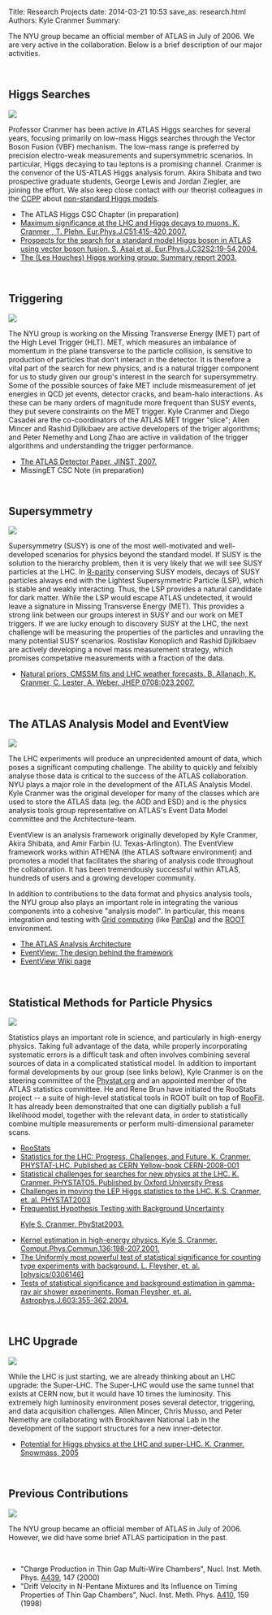 Title: Research Projects
date: 2014-03-21 10:53
save_as: research.html
Authors: Kyle Cranmer
Summary: 

<div id="content">

<p>The NYU group became an official member of ATLAS in July of 2006.  We are very active in the collaboration.  Below is a brief description of our major activities.</p>

<br clear="all" />

<div id="topic">
  <h2>Higgs Searches</h2>
  <img src="./images/atlas/higgs_potential_small.jpg">
  <p>
    Professor Cranmer has been active in ATLAS Higgs searches for several years, focusing primarily on low-mass Higgs searches through the Vector Boson Fusion (VBF) mechanism.  The low-mass range is preferred by precision electro-weak measurements and supersymmetric scenarios.  In particular, Higgs decaying to tau leptons is a promising channel.  Cranmer is the convenor of the US-ATLAS Higgs analysis forum.  Akira Shibata and two prospective graduate students, George Lewis and Jordan Ziegler, are joining the effort.  We also keep close contact with our theorist colleagues in the <a href="http://cosmo.nyu.edu/index.html">CCPP</a> about <a href="http://www.slac.stanford.edu/spires/find/hep/www?rawcmd=find+a+weiner+and+chang&FORMAT=WWW&SEQUENCE=">non-standard Higgs models</a>.
  </p>

<ul>
 <li>The ATLAS Higgs CSC Chapter (in preparation)</li>
 <li><a href="http://www.slac.stanford.edu/spires/find/hep/www?irn=6664253">Maximum significance at the LHC and Higgs decays to muons.
K. Cranmer , T. Plehn. Eur.Phys.J.C51:415-420,2007. </a></li>
 <li><a href="http://www.slac.stanford.edu/spires/find/hep/www?irn=5805295">Prospects for the search for a standard model Higgs boson in ATLAS using vector boson fusion.
S. Asai et al. Eur.Phys.J.C32S2:19-54,2004. </a></li>
 <li><a href="http://www.slac.stanford.edu/spires/find/hep/www?irn=5901073">The (Les Houches) Higgs working group: Summary report 2003.</a></li>
</ul>

</div>

<br clear="all" />

<div id="topic">
  <h2>Triggering</h2>
  <img src="./images/atlas/Trigger_small.png">
  <p>
The NYU group is working on the Missing Transverse Energy (MET) part of the High Level Trigger (HLT). MET, which measures an imbalance of momentum in the plane transverse to the particle collision, is sensitive to production of particles that don't interact in the detector. It is therefore a vital part of the search for new physics, and is a natural trigger component for us to study given our group's interest in the search for supersymmetry. Some of the possible sources of fake MET include mismeasurement of jet energies in QCD jet events, detector cracks, and beam-halo interactions. As these can be many orders of magnitude more frequent than SUSY events, they put severe constraints on the MET trigger.  Kyle Cranmer and Diego Casadei are the co-coordinators of the ATLAS MET trigger "slice";
Allen Mincer and Rashid Djilkibaev are active developers of the triger algorithms; and Peter Nemethy and Long Zhao are active in validation of the trigger algorithms and understanding the trigger performance. </p>
<ul>
 <li><a href="https://twiki.cern.ch/twiki/pub/Atlas/AtlasTechnicalPaper/Main_jinst_0705j.pdf">The ATLAS Detector Paper, JINST, 2007.</a></li>
 <li>MissingET CSC Note (in preparation)</li>
</ul>

</div>

<br clear="all" />

<div id="topic">
  <h2>Supersymmetry</h2>
  <img src="./images/atlas/SUSY_Chain_small.png">
  <p>
    Supersymmetry (SUSY) is one of the most well-motivated and well-developed scenarios for physics beyond the standard model.  If SUSY is the solution to the hierarchy problem, then it is very likely that we will see SUSY particles at the LHC.  In <a href="http://en.wikipedia.org/wiki/R-parity">R-parity</a> conserving SUSY models, decays of SUSY particles always end with the Lightest Supersymmetric Particle (LSP), which is stable and weakly interacting.  Thus, the LSP provides a natural candidate for dark matter.  While the LSP would escape ATLAS undetected, it would leave a signature in Missing Transverse Energy (MET).  This provides a strong link between our groups interest in SUSY and our work on MET triggers.  If we are lucky enough to discovery SUSY at the LHC, the next challenge will be measuring the properties of the particles and unravling the many potential SUSY scenarios.  Rostislav Konoplich and Rashid Djilkibaev are actively developing a novel mass measurement strategy, which promises competative measurements with a fraction of the data.
  </p>

<ul>
 <li><a href="http://www.slac.stanford.edu/spires/find/hep/www?rawcmd=find+bb+arxiv%3A0705.0487">Natural priors, CMSSM fits and LHC weather forecasts.
B. Allanach, K. Cranmer, C. Lester, A. Weber.  JHEP 0708:023,2007.</a></li>
</ul>

</div>

<br clear="all" />


<div id="topic">
  <h2>The ATLAS Analysis Model and EventView</h2>
<img src="./images/atlas/EventViewPoster_small.png">
<!--  <img src="./images/atlas/EventView_small.png">-->
  <p>
The LHC experiments will produce an unprecidented amount of data, which poses a significant computing challenge.  The ability to quickly and felxibly analyse those data is critical to the success of the ATLAS collaboration.  NYU plays a major role in the development of the ATLAS Analysis Model.  Kyle Cranmer was the original developer for many of the classes which are used to store the ATLAS data (eg. the AOD and ESD) and is the physics analysis tools group representative on ATLAS's Event Data Model committee and the Architecture-team.</p>

<p>EventView is an analysis framework originally developed by Kyle Cranmer, Akira Shibata, and Amir Farbin (U. Texas-Arlington).  The EventView framework works within ATHENA (the ATLAS software environment) and promotes a model that facilitates the sharing of analysis code throughout the collaboration.  It has been tremendously successful within ATLAS, hundreds of users and a growing developer community.</p>

<p>
In addition to contributions to the data format and physics analysis tools, the NYU group also plays an important role in integrating the various components into a cohesive "analysis model".  In particular, this means integration and testing with <a href="http://www.usatlas.bnl.gov/computing/grid/">Grid computing</a> (like <a href="https://twiki.cern.ch/twiki/bin/view/Atlas/Panda">PanDa</a>) and the <a href="http://root.cern.ch">ROOT</a> environment.  
</p>

<ul>
 <li><a href="http://www.sciencedirect.com/science?_ob=ArticleURL&_udi=B6TVD-4S0J4RD-W&_user=10&_rdoc=1&_fmt=&_orig=search&_sort=d&view=c&_acct=C000050221&_version=1&_urlVersion=0&_userid=10&md5=a289a33592f1cd853c5addd16f15b064">The ATLAS Analysis Architecture</a></li>
 <li><a href="http://doc.cern.ch//archive/electronic/cern/others/atlnot/PUB/soft/soft-pub-2007-008.pdf">EventView: The design behind the framework</a></li>
 <li><a href="https://twiki.cern.ch/twiki/bin/view/Atlas/EventView">EventView Wiki page</a></li>
</ul>



</div>

<br clear="all" />




<div id="topic">
  <h2>Statistical Methods for Particle Physics</h2>
  <img src="./images/atlas/phystat_small.png">
  <p>
    Statistics plays an important role in science, and particularly in high-energy physics.  Taking full advantage of the data, while properly incorporating systematic errors is a difficult task and often involves combining several sources of data in a complicated statistical model.  In addition to important formal developments by our group (see links below), Kyle Cranmer is on the steering committee of the <a href="http://Phystat.org">Phystat.org</a> and an appointed member of the ATLAS statistics committee.  He and Rene Brun have initiated the RooStats project -- a suite of high-level statistical tools in ROOT built on top of <a href="http://roofit.sourceforge.net">RooFit</a>.  It has already been demonstraited that one can digitially publish a full likelihood model, together with the relevant data, in order to statistically combine multiple measurements or perform multi-dimensional parameter scans.
  </p>
<ul>
<li><a href="http://indico.cern.ch/getFile.py/access?contribId=41&resId=0&materialId=slides&confId=13356">RooStats</a></li>
 <li><a href="http://cdsweb.cern.ch/record/1099969">Statistics for the LHC: Progress, Challenges, and Future. K. Cranmer. PHYSTAT-LHC. Published as CERN Yellow-book CERN-2008-001 </a></li>
 <li><a href="http://www.slac.stanford.edu/spires/find/hep/www?irn=6994415">Statistical challenges for searches for new physics at the LHC.
K. Cranmer. PHYSTATO5. Published by Oxford University Press</a></li>
 <li><a href="http://www.slac.stanford.edu/spires/find/hep/www?irn=5745276">Challenges in moving the LEP Higgs statistics to the LHC.
K.S. Cranmer, et. al.  PHYSTAT2003</a></li>
 <li><a href="http://arxiv.org/abs/physics/0310108">Frequentist Hypothesis Testing with Background Uncertainty

Kyle S. Cranmer. PhyStat2003.</a></li>
 <li><a href="http://www.slac.stanford.edu/spires/find/hep/www?irn=4505239">Kernel estimation in high-energy physics.
Kyle S. Cranmer. Comput.Phys.Commun.136:198-207,2001.</a></li>
<li><a href="http://www.slac.stanford.edu/spires/find/hep/www?irn=5585406">The Uniformly most powerful test of statistical significance for counting type experiments with background.
L. Fleysher, et. al. [physics/0306146]</a></li>
<li><a href="http://www.slac.stanford.edu/spires/find/hep/www?irn=5567122">Tests of statistical significance and background estimation in gamma-ray air shower experiments.
Roman Fleysher, et. al. Astrophys.J.603:355-362,2004.</a></li>
</ul>

</div>

<br clear="all" />


<div id="topic">
  <h2>LHC Upgrade</h2>
  <img src="./images/atlas/SLHC_small.png">
  <p>
    While the LHC is just starting, we are already thinking about an LHC upgrade: the Super-LHC.  The Super-LHC would use the same tunnel that exists at CERN now, but it would have 10 times the luminosity.  This extremely high luminosity environment poses several detector, triggering, and data acquisition challenges.  Allen Mincer, Chris Musso, and Peter Nemethy are collaborating with Brookhaven National Lab in the development of the support structures for a new inner-detector.
  </p>

<ul>
 <li><a href="http://www.slac.stanford.edu/spires/find/hep/www?irn=6453872">Potential for Higgs physics at the LHC and super-LHC.
K. Cranmer. Snowmass, 2005 </a></li>
</ul>

</div>

<br clear="all" />

<div id="topic">
  <h2>Previous Contributions</h2>
  <img src="./images/atlas/tor_bar_1006_004_small.jpg">
  <p>
The NYU group became an official member of ATLAS in July of 2006.  However, 
we did have some brief ATLAS participation in the past.
</p>
<br clear ="all" />
<ul>
<li>"Charge Production in Thin Gap Multi-Wire Chambers",
Nucl. Inst. Meth. Phys. <u>A439</u>, 147 (2000)</li>
<li>"Drift Velocity in N-Pentane Mixtures and Its
Influence on Timing Properties of Thin Gap Chambers",
Nucl. Inst. Meth. Phys. <u>A410</u>, 159 (1998)</li>
</ul>
</div>


</div>
